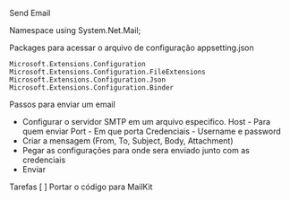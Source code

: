 
Send Email

Namespace
using System.Net.Mail;

Packages para acessar o arquivo de configuração appsetting.json

    Microsoft.Extensions.Configuration
    Microsoft.Extensions.Configuration.FileExtensions
    Microsoft.Extensions.Configuration.Json    
    Microsoft.Extensions.Configuration.Binder

Passos para enviar um email
* Configurar o servidor SMTP em um arquivo especifico.
    Host - Para quem enviar
    Port - Em que porta
    Credenciais - Username e password
* Criar a mensagem (From, To, Subject, Body, Attachment)
* Pegar as configurações para onde sera enviado junto com as credenciais 
* Enviar


Tarefas 
[ ] Portar o código para MailKit